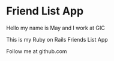 # Friend List App

Hello my name is May and I work at GIC

This is my Ruby on Rails Friends List App

Follow me at github.com


